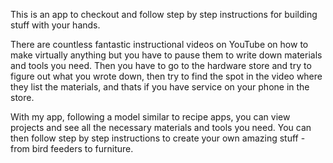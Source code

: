 This is an app to checkout and follow step by step instructions for building stuff with your hands.

There are countless fantastic instructional videos on YouTube on how to make virtually anything but you have to pause them to write down materials and tools you need. Then you have to go to the hardware store and try to figure out what you wrote down, then try to find the spot in the video where they list the materials, and thats if you have service on your phone in the store.

With my app, following a model similar to recipe apps, you can view projects and see all the necessary materials and tools you need. You can then follow step by step instructions to create your own amazing stuff - from bird feeders to furniture. 
